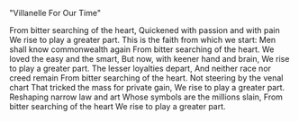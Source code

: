 "Villanelle For Our Time"

From bitter searching of the heart,
Quickened with passion and with pain
We rise to play a greater part.
This is the faith from which we start:
Men shall know commonwealth again
From bitter searching of the heart.
We loved the easy and the smart,
But now, with keener hand and brain,
We rise to play a greater part.
The lesser loyalties depart,
And neither race nor creed remain
From bitter searching of the heart.
Not steering by the venal chart
That tricked the mass for private gain,
We rise to play a greater part.
Reshaping narrow law and art
Whose symbols are the millions slain,
From bitter searching of the heart
We rise to play a greater part.
